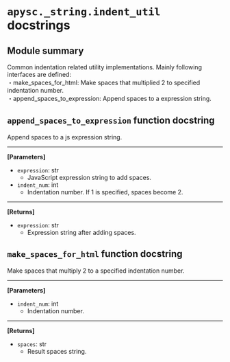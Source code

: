 # `apysc._string.indent_util` docstrings

## Module summary

Common indentation related utility implementations. Mainly following interfaces are defined: <br>・make_spaces_for_html: Make spaces that multiplied 2 to specified indentation number. <br>・append_spaces_to_expression: Append spaces to a expression string.

## `append_spaces_to_expression` function docstring

Append spaces to a js expression string.<hr>

**[Parameters]**

- `expression`: str
  - JavaScript expression string to add spaces.
- `indent_num`: int
  - Indentation number. If 1 is specified, spaces become 2.

<hr>

**[Returns]**

- `expression`: str
  - Expression string after adding spaces.

## `make_spaces_for_html` function docstring

Make spaces that multiply 2 to a specified indentation number.<hr>

**[Parameters]**

- `indent_num`: int
  - Indentation number.

<hr>

**[Returns]**

- `spaces`: str
  - Result spaces string.